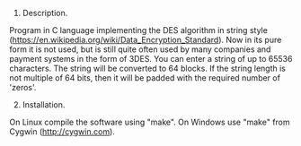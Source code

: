 1. Description.

Program in C language implementing the DES algorithm in string style (https://en.wikipedia.org/wiki/Data_Encryption_Standard).
Now in its pure form it is not used, but is still quite often used by many companies and payment systems in the form of 3DES. 
You can enter a string of up to 65536 characters. The string will be converted to 64 blocks. If the string length is not multiple of 
64 bits, then it will be padded with the required number of 'zeros'.

2. Installation.

On Linux compile the software using "make". On Windows use "make" from Cygwin (http://cygwin.com).

